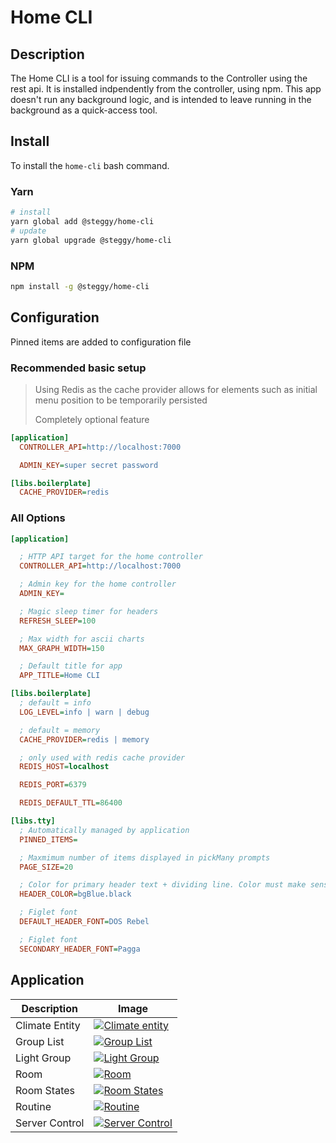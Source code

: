 # Home CLI

## Description

The Home CLI is a tool for issuing commands to the Controller using the rest api. It is installed indpendently from the controller, using npm.
This app doesn't run any background logic, and is intended to leave running in the background as a quick-access tool.

## Install

To install the `home-cli` bash command.

### Yarn

```bash
# install
yarn global add @steggy/home-cli
# update
yarn global upgrade @steggy/home-cli
```

### NPM

```bash
npm install -g @steggy/home-cli
```

## Configuration

Pinned items are added to configuration file

### Recommended basic setup

> Using Redis as the cache provider allows for elements such as initial menu position to be temporarily persisted
>
> Completely optional feature

```ini
[application]
  CONTROLLER_API=http://localhost:7000

  ADMIN_KEY=super secret password

[libs.boilerplate]
  CACHE_PROVIDER=redis
```

### All Options

```ini
[application]

  ; HTTP API target for the home controller
  CONTROLLER_API=http://localhost:7000

  ; Admin key for the home controller
  ADMIN_KEY=

  ; Magic sleep timer for headers
  REFRESH_SLEEP=100

  ; Max width for ascii charts
  MAX_GRAPH_WIDTH=150

  ; Default title for app
  APP_TITLE=Home CLI

[libs.boilerplate]
  ; default = info
  LOG_LEVEL=info | warn | debug

  ; default = memory
  CACHE_PROVIDER=redis | memory

  ; only used with redis cache provider
  REDIS_HOST=localhost

  REDIS_PORT=6379

  REDIS_DEFAULT_TTL=86400

[libs.tty]
  ; Automatically managed by application
  PINNED_ITEMS=

  ; Maxmimum number of items displayed in pickMany prompts
  PAGE_SIZE=20

  ; Color for primary header text + dividing line. Color must make sense to chalk
  HEADER_COLOR=bgBlue.black

  ; Figlet font
  DEFAULT_HEADER_FONT=DOS Rebel

  ; Figlet font
  SECONDARY_HEADER_FONT=Pagga
```

## Application

| Description | Image |
| --- | --- |
| Climate Entity | [![Climate entity](docs/images/climate.entity.png)](docs/images/climate.entity.png) |
| Group List | [![Group List](docs/images/group.list.png)](docs/images/group.list.png) |
| Light Group | [![Light Group](docs/images/light.group.png)](docs/images/light.group.png) |
| Room | [![Room](docs/images/room.png)](docs/images/room.png) |
| Room States | [![Room States](docs/images/room.states.png)](docs/images/room.states.png) |
| Routine | [![Routine](docs/images/routine.png)](docs/images/routine.png) |
| Server Control | [![Server Control](docs/images/server-control.png)](docs/images/server-control.png) |

